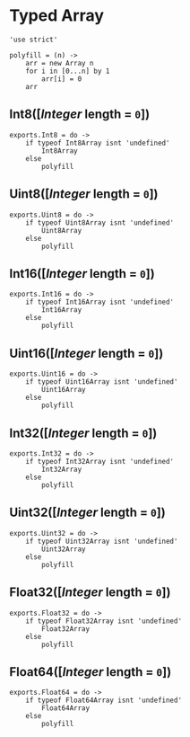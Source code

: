 Typed Array
===========

	'use strict'

	polyfill = (n) ->
		arr = new Array n
		for i in [0...n] by 1
			arr[i] = 0
		arr

Int8([*Integer* length = `0`])
------------------------------

	exports.Int8 = do ->
		if typeof Int8Array isnt 'undefined'
			Int8Array
		else
			polyfill

Uint8([*Integer* length = `0`])
-------------------------------

	exports.Uint8 = do ->
		if typeof Uint8Array isnt 'undefined'
			Uint8Array
		else
			polyfill

Int16([*Integer* length = `0`])
-------------------------------

	exports.Int16 = do ->
		if typeof Int16Array isnt 'undefined'
			Int16Array
		else
			polyfill

Uint16([*Integer* length = `0`])
--------------------------------

	exports.Uint16 = do ->
		if typeof Uint16Array isnt 'undefined'
			Uint16Array
		else
			polyfill

Int32([*Integer* length = `0`])
-------------------------------

	exports.Int32 = do ->
		if typeof Int32Array isnt 'undefined'
			Int32Array
		else
			polyfill

Uint32([*Integer* length = `0`])
--------------------------------

	exports.Uint32 = do ->
		if typeof Uint32Array isnt 'undefined'
			Uint32Array
		else
			polyfill

Float32([*Integer* length = `0`])
---------------------------------

	exports.Float32 = do ->
		if typeof Float32Array isnt 'undefined'
			Float32Array
		else
			polyfill

Float64([*Integer* length = `0`])
---------------------------------

	exports.Float64 = do ->
		if typeof Float64Array isnt 'undefined'
			Float64Array
		else
			polyfill
